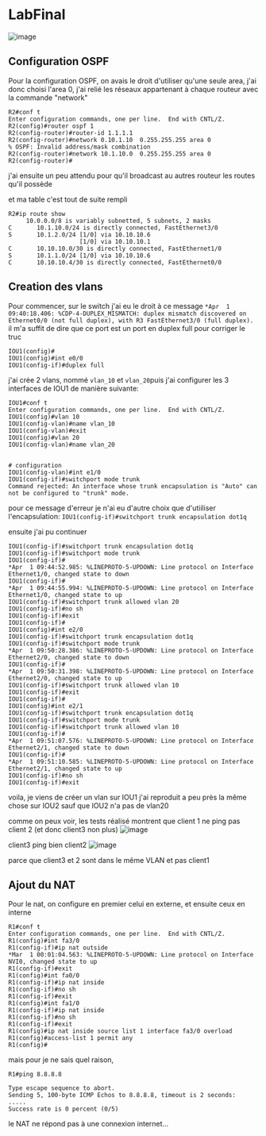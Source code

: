 # LabFinal

![image](https://user-images.githubusercontent.com/10796546/55314285-1e1d1600-546a-11e9-94ae-c8b39d652052.png)

## Configuration OSPF
Pour la configuration OSPF, on avais le droit d'utiliser qu'une seule area, j'ai donc choisi l'area 0,
j'ai relié les réseaux appartenant à chaque routeur avec la commande "network"
```
R2#conf t
Enter configuration commands, one per line.  End with CNTL/Z.
R2(config)#router ospf 1
R2(config-router)#router-id 1.1.1.1
R2(config-router)#network 0.10.1.10  0.255.255.255 area 0
% OSPF: Invalid address/mask combination
R2(config-router)#network 10.1.10.0  0.255.255.255 area 0
R2(config-router)#
```

j'ai ensuite un peu attendu pour qu'il broadcast au autres routeur les routes qu'il possède

et ma table c'est tout de suite rempli
```
R2#ip route show
     10.0.0.0/8 is variably subnetted, 5 subnets, 2 masks
C       10.1.10.0/24 is directly connected, FastEthernet3/0
S       10.1.2.0/24 [1/0] via 10.10.10.6
                    [1/0] via 10.10.10.1
C       10.10.10.0/30 is directly connected, FastEthernet1/0
S       10.1.1.0/24 [1/0] via 10.10.10.6
C       10.10.10.4/30 is directly connected, FastEthernet0/0
```

## Creation des vlans

Pour commencer, sur le switch j'ai eu le droit à ce message `*Apr  1 09:40:18.406: %CDP-4-DUPLEX_MISMATCH: duplex mismatch discovered on Ethernet0/0 (not full duplex), with R3 FastEthernet3/0 (full duplex).`
il m'a suffit de dire que ce port est un port en duplex full pour corriger le truc
```
IOU1(config)#
IOU1(config)#int e0/0
IOU1(config-if)#duplex full
```


j'ai crée 2 vlans, nommé `vlan_10` et `vlan_20`puis j'ai configurer les 3 interfaces de IOU1 de manière suivante:

```
IOU1#conf t
Enter configuration commands, one per line.  End with CNTL/Z.
IOU1(config)#vlan 10
IOU1(config-vlan)#name vlan_10
IOU1(config-vlan)#exit
IOU1(config)#vlan 20
IOU1(config-vlan)#name vlan_20


# configuration
IOU1(config-vlan)#int e1/0
IOU1(config-if)#switchport mode trunk
Command rejected: An interface whose trunk encapsulation is "Auto" can not be configured to "trunk" mode.
```
pour ce message d'erreur
je n'ai eu d'autre choix que d'utiiliser l'encapsulation:
`IOU1(config-if)#switchport trunk encapsulation dot1q`

ensuite j'ai pu continuer

```
IOU1(config-if)#switchport trunk encapsulation dot1q
IOU1(config-if)#switchport mode trunk
IOU1(config-if)#
*Apr  1 09:44:52.985: %LINEPROTO-5-UPDOWN: Line protocol on Interface Ethernet1/0, changed state to down
IOU1(config-if)#
*Apr  1 09:44:55.994: %LINEPROTO-5-UPDOWN: Line protocol on Interface Ethernet1/0, changed state to up
IOU1(config-if)#switchport trunk allowed vlan 20
IOU1(config-if)#no sh
IOU1(config-if)#exit
IOU1(config-if)#
IOU1(config)#int e2/0
IOU1(config-if)#switchport trunk encapsulation dot1q
IOU1(config-if)#switchport mode trunk
*Apr  1 09:50:28.386: %LINEPROTO-5-UPDOWN: Line protocol on Interface Ethernet2/0, changed state to down
IOU1(config-if)#
*Apr  1 09:50:31.398: %LINEPROTO-5-UPDOWN: Line protocol on Interface Ethernet2/0, changed state to up
IOU1(config-if)#switchport trunk allowed vlan 10
IOU1(config-if)#exit
IOU1(config-if)#
IOU1(config)#int e2/1
IOU1(config-if)#switchport trunk encapsulation dot1q
IOU1(config-if)#switchport mode trunk
IOU1(config-if)#switchport trunk allowed vlan 10
IOU1(config-if)#
*Apr  1 09:51:07.576: %LINEPROTO-5-UPDOWN: Line protocol on Interface Ethernet2/1, changed state to down
IOU1(config-if)#
*Apr  1 09:51:10.585: %LINEPROTO-5-UPDOWN: Line protocol on Interface Ethernet2/1, changed state to up
IOU1(config-if)#no sh
IOU1(config-if)#exit
```

voila, je viens de créer un vlan sur IOU1
j'ai reproduit a peu près la même chose sur IOU2 sauf que IOU2 n'a pas de vlan20

comme on peux voir, les tests réalisé montrent que client 1 ne ping pas client 2 (et donc client3 non plus)
![image](https://user-images.githubusercontent.com/10796546/55325920-bde89d00-5486-11e9-84aa-94086a247677.png)

client3 ping bien client2
![image](https://user-images.githubusercontent.com/10796546/55325950-d48ef400-5486-11e9-86f7-940624ced6d8.png)

parce que client3 et 2 sont dans le même VLAN et pas client1


## Ajout du NAT
Pour le nat, on configure en premier celui en externe, et ensuite ceux en interne

```
R1#conf t
Enter configuration commands, one per line.  End with CNTL/Z.
R1(config)#int fa3/0
R1(config-if)#ip nat outside
*Mar  1 00:01:04.563: %LINEPROTO-5-UPDOWN: Line protocol on Interface NVI0, changed state to up
R1(config-if)#exit
R1(config)#int fa0/0
R1(config-if)#ip nat inside
R1(config-if)#no sh
R1(config-if)#exit
R1(config)#int fa1/0
R1(config-if)#ip nat inside
R1(config-if)#no sh
R1(config-if)#exit
R1(config)#ip nat inside source list 1 interface fa3/0 overload
R1(config)#access-list 1 permit any
R1(config)#
```

mais pour je ne sais quel raison,
```
R1#ping 8.8.8.8

Type escape sequence to abort.
Sending 5, 100-byte ICMP Echos to 8.8.8.8, timeout is 2 seconds:
.....
Success rate is 0 percent (0/5)
```
le NAT ne répond pas à une connexion internet...
